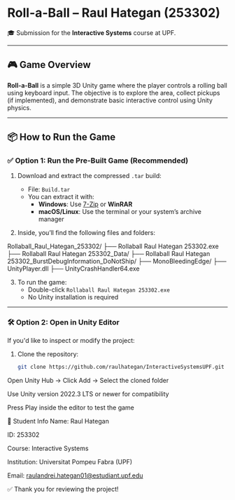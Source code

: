 # Roll-a-Ball – Raul Hategan (253302)

🎓 Submission for the **Interactive Systems** course at UPF.

---

## 🎮 Game Overview

**Roll-a-Ball** is a simple 3D Unity game where the player controls a rolling ball using keyboard input. The objective is to explore the area, collect pickups (if implemented), and demonstrate basic interactive control using Unity physics.

---

## 📦 How to Run the Game

### ✅ Option 1: Run the Pre-Built Game (Recommended)

1. Download and extract the compressed `.tar` build:
   - File: `Build.tar`
   - You can extract it with:
     - **Windows**: Use [7-Zip](https://www.7-zip.org/) or **WinRAR**
     - **macOS/Linux**: Use the terminal or your system’s archive manager

2. Inside, you’ll find the following files and folders:

Rollaball_Raul_Hategan_253302/ ├── Rollaball Raul Hategan 253302.exe ├── Rollaball Raul Hategan 253302_Data/ ├── Rollaball Raul Hategan 253302_BurstDebugInformation_DoNotShip/ ├── MonoBleedingEdge/ ├── UnityPlayer.dll ├── UnityCrashHandler64.exe

3. To run the game:
   - Double-click `Rollaball Raul Hategan 253302.exe`
   - No Unity installation is required

---

### 🛠️ Option 2: Open in Unity Editor

If you'd like to inspect or modify the project:

1. Clone the repository:
   ```bash
   git clone https://github.com/raulhategan/InteractiveSystemsUPF.git

Open Unity Hub → Click Add → Select the cloned folder

Use Unity version 2022.3 LTS or newer for compatibility

Press Play inside the editor to test the game

👤 Student Info
Name: Raul Hategan

ID: 253302

Course: Interactive Systems

Institution: Universitat Pompeu Fabra (UPF)

Email: raulandrei.hategan01@estudiant.upf.edu

✅ Thank you for reviewing the project!

